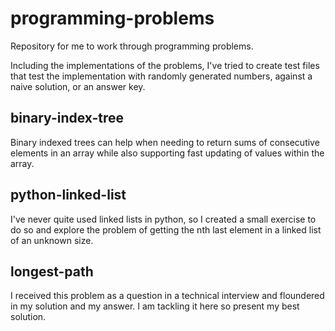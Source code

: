 # programming-problems
Repository for me to work through programming problems.

Including the implementations of the problems, I've tried to create test files that test the implementation with randomly generated numbers, against a naive solution, or an answer key.

## binary-index-tree
Binary indexed trees can help when needing to return sums of consecutive elements in an array while also supporting fast updating of values within the array.

## python-linked-list
I've never quite used linked lists in python, so I created a small exercise to do so and explore the problem of getting the nth last element in a linked list of an unknown size.

## longest-path
I received this problem as a question in a technical interview and floundered in my solution and my answer. I am tackling it here so present my best solution.
